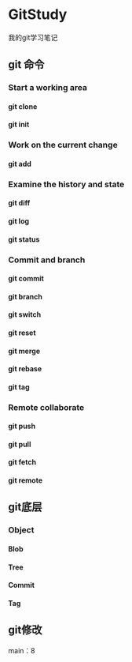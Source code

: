 # GitStudy

我的git学习笔记


## git 命令


### Start a working area

#### git clone 

#### git init 


### Work on the current change

#### git add


### Examine the history and state

#### git diff

#### git log

#### git status


### Commit and branch

#### git commit 

#### git branch

#### git switch

#### git reset

#### git merge

#### git rebase

#### git tag


### Remote collaborate

#### git push

#### git pull

#### git fetch

#### git remote




## git底层

### Object

#### Blob

#### Tree

#### Commit

#### Tag



## git修改

main：8
